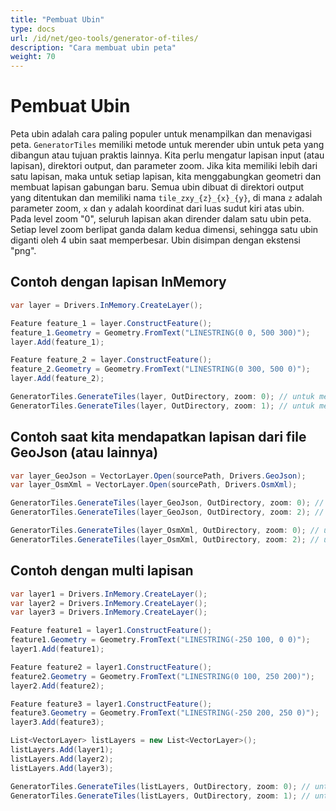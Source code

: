 ```yaml
---
title: "Pembuat Ubin"
type: docs
url: /id/net/geo-tools/generator-of-tiles/
description: "Cara membuat ubin peta"
weight: 70
---
```


# Pembuat Ubin

Peta ubin adalah cara paling populer untuk menampilkan dan menavigasi peta. `GeneratorTiles` memiliki metode untuk merender ubin untuk peta yang dibangun atau tujuan praktis lainnya.
Kita perlu mengatur lapisan input (atau lapisan), direktori output, dan parameter zoom. Jika kita memiliki lebih dari satu lapisan, maka untuk setiap lapisan, kita menggabungkan geometri dan membuat lapisan gabungan baru. Semua ubin dibuat di direktori output yang ditentukan dan memiliki nama `tile_zxy_{z}_{x}_{y}`, di mana `z` adalah parameter zoom, `x` dan `y` adalah koordinat dari luas sudut kiri atas ubin. Pada level zoom "0", seluruh lapisan akan dirender dalam satu ubin peta. Setiap level zoom berlipat ganda dalam kedua dimensi, sehingga satu ubin diganti oleh 4 ubin saat memperbesar. Ubin disimpan dengan ekstensi "png".

## Contoh dengan lapisan InMemory

```csharp
var layer = Drivers.InMemory.CreateLayer();

Feature feature_1 = layer.ConstructFeature();
feature_1.Geometry = Geometry.FromText("LINESTRING(0 0, 500 300)");
layer.Add(feature_1);

Feature feature_2 = layer.ConstructFeature();
feature_2.Geometry = Geometry.FromText("LINESTRING(0 300, 500 0)");
layer.Add(feature_2);

GeneratorTiles.GenerateTiles(layer, OutDirectory, zoom: 0); // untuk melihat seluruh ubin
GeneratorTiles.GenerateTiles(layer, OutDirectory, zoom: 1); // untuk melihat 4 ubin
```

## Contoh saat kita mendapatkan lapisan dari file GeoJson (atau lainnya)

```csharp
var layer_GeoJson = VectorLayer.Open(sourcePath, Drivers.GeoJson);
var layer_OsmXml = VectorLayer.Open(sourcePath, Drivers.OsmXml);

GeneratorTiles.GenerateTiles(layer_GeoJson, OutDirectory, zoom: 0); // untuk melihat seluruh ubin
GeneratorTiles.GenerateTiles(layer_GeoJson, OutDirectory, zoom: 2); // untuk melihat 16 ubin

GeneratorTiles.GenerateTiles(layer_OsmXml, OutDirectory, zoom: 0); // untuk melihat seluruh ubin
GeneratorTiles.GenerateTiles(layer_OsmXml, OutDirectory, zoom: 2); // untuk melihat 16 ubin
```

## Contoh dengan multi lapisan

```csharp
var layer1 = Drivers.InMemory.CreateLayer();
var layer2 = Drivers.InMemory.CreateLayer();
var layer3 = Drivers.InMemory.CreateLayer();

Feature feature1 = layer1.ConstructFeature();
feature1.Geometry = Geometry.FromText("LINESTRING(-250 100, 0 0)");
layer1.Add(feature1);

Feature feature2 = layer1.ConstructFeature();
feature2.Geometry = Geometry.FromText("LINESTRING(0 100, 250 200)");
layer2.Add(feature2);

Feature feature3 = layer1.ConstructFeature();
feature3.Geometry = Geometry.FromText("LINESTRING(-250 200, 250 0)");
layer3.Add(feature3);

List<VectorLayer> listLayers = new List<VectorLayer>();
listLayers.Add(layer1);
listLayers.Add(layer2);
listLayers.Add(layer3);

GeneratorTiles.GenerateTiles(listLayers, OutDirectory, zoom: 0); // untuk melihat seluruh ubin
GeneratorTiles.GenerateTiles(listLayers, OutDirectory, zoom: 1); // untuk melihat 4 ubin
```
